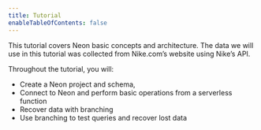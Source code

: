 ```yaml
---
title: Tutorial
enableTableOfContents: false
---
```


This tutorial covers Neon basic concepts and architecture. The data we will use in this tutorial was collected from Nike.com’s website using Nike’s API. 

Throughout the tutorial, you will:

- Create a Neon project and schema, 
- Connect to Neon and perform basic operations from a serverless function
- Recover data with branching
- Use branching to test queries and recover lost data
